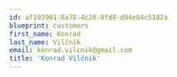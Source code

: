 ```yaml
---
id: af193901-8a78-4c20-8fd8-d94e84c5102a
blueprint: customers
first_name: Konrad
last_name: Vilčnik
email: konrad.vilcnik@gmail.com
title: 'Konrad Vilčnik'
---
```

